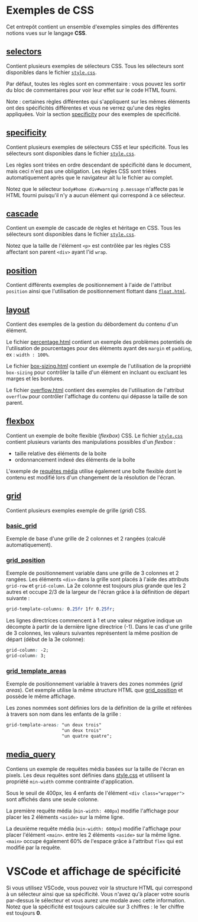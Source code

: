 # Exemples de CSS

Cet entrepôt contient un ensemble d'exemples simples des différentes notions vues sur le langage **CSS**.

## [selectors](./selectors/)

Contient plusieurs exemples de sélecteurs CSS. Tous les sélecteurs sont disponibles dans le fichier [`style.css`](./selectors/style.css). 

Par défaut, toutes les règles sont en commentaire : vous pouvez les sortir du bloc de commentaires pour voir leur effet sur le code HTML fourni.

Note : certaines règles différentes qui s'appliquent sur les mêmes éléments ont des spécificités différentes et vous ne verrez qu'une des règles appliquées. Voir la section [specificity](#specificity) pour des exemples de spécificité.
## [specificity](./specificity/)

Contient plusieurs exemples de sélecteurs CSS et leur spécificité. Tous les sélecteurs sont disponibles dans le fichier [`style.css`](./specificity/style.css). 

Les règles sont triées en ordre descendant de spécificité dans le document, mais ceci n'est pas une obligation. Les règles CSS sont triées automatiquement après que le navigateur ait lu le fichier au complet.

Notez que le sélecteur `body#home div#warning p.message` n'affecte pas le HTML fourni puisqu'il n'y a aucun élément qui correspond à ce sélecteur.

## [cascade](./cascade/)

Contient un exemple de cascade de règles et héritage en CSS. Tous les sélecteurs sont disponibles dans le fichier [`style.css`](./cascade/style.css). 

Notez que la taille de l'élément `<p>` est contrôlée par les règles CSS affectant son parent `<div>` ayant l'id `wrap`.

## [position](./position/)

Contient différents exemples de positionnement à l'aide de l'attribut `position` ainsi que l'utilisation de positionnement flottant dans [`float.html`](./position/float.html).

## [layout](./layout/)

Contient des exemples de la gestion du débordement du contenu d'un élément.

Le fichier [percentage.html](./layout/percentage.html) contient un exemple des problèmes potentiels de l'utilisation de pourcentages pour des éléments ayant des `margin` et `padding`, ex : `width : 100%`.

Le fichier [box-sizing.html](./layout/box-sizing.html) contient un exemple de l'utilisation de la propriété `box-sizing` pour contrôler la taille d'un élément en incluant ou excluant les marges et les bordures.

Le fichier [overflow.html](./layout/overflow.html) contient des exemples de l'utilisation de l'attribut `overflow` pour contrôler l'affichage du contenu qui dépasse la taille de son parent.

## [flexbox](./flexbox/)

Contient un exemple de boîte flexible (_flexbox_) CSS. Le fichier [`style.css`](./flexbox/style.css) contient plusieurs variants des manipulations possibles d'un _flexbox_ : 
- taille relative des éléments de la boite
- ordonnancement indexé des éléments de la boîte 

L'exemple de [requêtes média](./media_query/style.css) utilise également une boîte flexible dont le contenu est modifié lors d'un changement de la résolution de l'écran.

## [grid](./grid/)

Contient plusieurs exemples exemple de grille (_grid_) CSS.

### [basic_grid](./grid/basic_grid/)

Exemple de base d'une grille de 2 colonnes et 2 rangées (calculé automatiquement).

### [grid_position](./grid/grid_position/)

Exemple de positionnement variable dans une grille de 3 colonnes et 2 rangées. 
Les éléments `<div>` dans la grille sont placés à l'aide des attributs `grid-row` et `grid-column`.
La 2e colonne est toujours plus grande que les 2 autres et occupe 2/3 de la largeur de l'écran grâce à la définition de départ suivante :
```css
grid-template-columns: 0.25fr 1fr 0.25fr;
````

Les lignes directrices commencent à 1 et une valeur négative indique un décompte à partir de la dernière ligne directrice (-1). Dans le cas d'une grille de 3 colonnes, les valeurs suivantes représentent la même position de départ (début de la 3e colonne):
```css
grid-column: -2;
grid-column: 3;
```

### [grid_template_areas](./grid/grid_template_areas/)

Exemple de positionnement variable à travers des zones nommées (_grid areas_). Cet exemple utilise la même structure HTML que [grid_position](#gridposition) et possède le même affichage.

Les zones nommées sont définies lors de la définition de la grille et référées à travers son nom dans les enfants de la grille :
```css
grid-template-areas: "un deux trois"
                     "un deux trois"
                     "un quatre quatre";
```

## [media_query](./media_query/)

Contiens un exemple de requêtes média basées sur la taille de l'écran en pixels. Les deux requêtes sont définies dans [style.css](./media_query/style.css) et utilisent la propriété `min-width` comme contrainte d'application.

Sous le seuil de 400px, les 4 enfants de l'élément `<div class="wrapper">` sont affichés dans une seule colonne.

La première requête média (`min-width: 400px`) modifie l'affichage pour placer les 2 éléments `<aside>` sur la même ligne.

La deuxième requête média (`min-width: 600px`) modifie l'affichage pour placer l'élément `<main>`. entre les 2 éléments `<aside>` sur la même ligne. `<main>` occupe également 60% de l'espace grâce à l'attribut `flex` qui est modifié par la requête.

# VSCode et affichage de spécificité

Si vous utilisez VSCode, vous pouvez voir la structure HTML qui correspond à un sélecteur ainsi que sa spécificité. Vous n'avez qu'à placer votre souris par-dessus le sélecteur et vous aurez une modale avec cette information. Notez que la spécificité est toujours calculée sur 3 chiffres : le 1er chiffre est toujours **0**.
